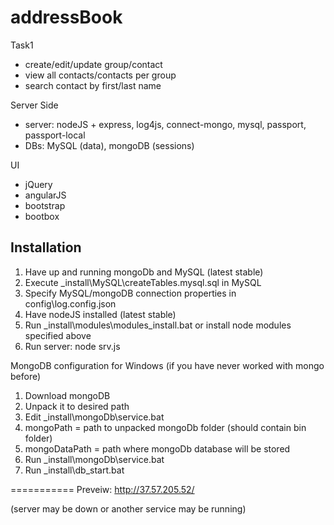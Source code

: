 addressBook
===========

Task1
* create/edit/update group/contact
* view all contacts/contacts per group
* search contact by first/last name

Server Side
* server: nodeJS + express, log4js, connect-mongo, mysql, passport, passport-local
* DBs: MySQL (data), mongoDB (sessions)

UI
* jQuery
* angularJS
* bootstrap
* bootbox

Installation
-----------
1. Have up and running mongoDb and MySQL (latest stable)
2. Execute _install\MySQL\createTables.mysql.sql in MySQL
3. Specify MySQL/mongoDB connection properties in config\log.config.json
4. Have nodeJS installed (latest stable)
5. Run _install\modules\modules_install.bat or install node modules specified above
6. Run server: node srv.js

MongoDB configuration for Windows (if you have never worked with mongo before)

1. Download mongoDB
2. Unpack it to desired path
3. Edit _install\mongoDb\service.bat
4. mongoPath = path to unpacked mongoDb folder (should contain bin folder)
5. mongoDataPath = path where mongoDb database will be stored
6. Run _install\mongoDb\service.bat
7. Run _install\db_start.bat

===========
Preveiw: http://37.57.205.52/

(server may be down or another service may be running)
